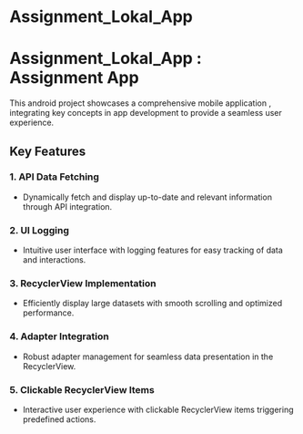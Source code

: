 # Assignment_Lokal_App

# Assignment_Lokal_App : Assignment App

This android project showcases a comprehensive mobile application , integrating key concepts in app development to provide a seamless user experience. 

## Key Features

### 1. API Data Fetching
- Dynamically fetch and display up-to-date and relevant information through API integration.

### 2. UI Logging
- Intuitive user interface with logging features for easy tracking of data and interactions.

### 3. RecyclerView Implementation
- Efficiently display large datasets with smooth scrolling and optimized performance.

### 4. Adapter Integration
- Robust adapter management for seamless data presentation in the RecyclerView.

### 5. Clickable RecyclerView Items
- Interactive user experience with clickable RecyclerView items triggering predefined actions.
